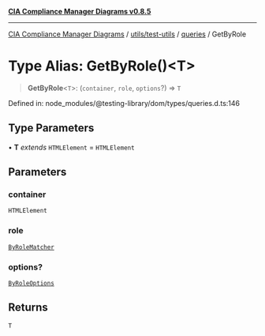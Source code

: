 [**CIA Compliance Manager Diagrams v0.8.5**](../../../../../README.md)

***

[CIA Compliance Manager Diagrams](../../../../../modules.md) / [utils/test-utils](../../../README.md) / [queries](../README.md) / GetByRole

# Type Alias: GetByRole()\<T\>

> **GetByRole**\<`T`\>: (`container`, `role`, `options`?) => `T`

Defined in: node\_modules/@testing-library/dom/types/queries.d.ts:146

## Type Parameters

• **T** *extends* `HTMLElement` = `HTMLElement`

## Parameters

### container

`HTMLElement`

### role

[`ByRoleMatcher`](../../../type-aliases/ByRoleMatcher.md)

### options?

[`ByRoleOptions`](../interfaces/ByRoleOptions.md)

## Returns

`T`

